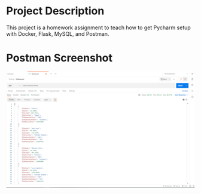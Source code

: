 # Project Description
This project is a homework assignment to teach how to get Pycharm setup with Docker, Flask, MySQL, and Postman.
# Postman Screenshot
![postman request output](screenshots/postman.png)